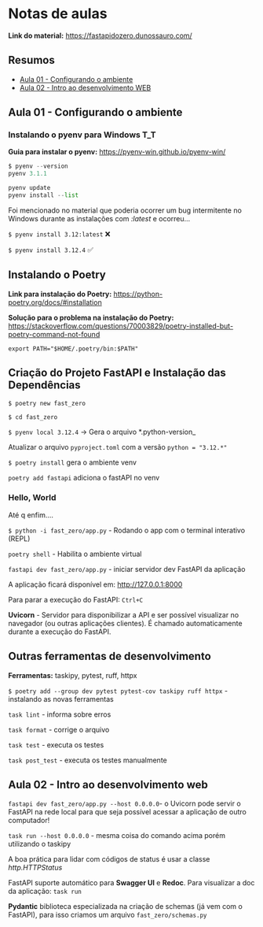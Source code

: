 # Notas de aulas

**Link do material:** <https://fastapidozero.dunossauro.com/>

## Resumos

- [Aula 01 - Configurando o ambiente](#aula-01---configurando-o-ambiente)
- [Aula 02 - Intro ao desenvolvimento WEB](#aula-02---intro-ao-desenvolvimento-web)

## Aula 01 - Configurando o ambiente

### Instalando o pyenv para Windows T_T

**Guia para instalar o pyenv:** <https://pyenv-win.github.io/pyenv-win/>

```python
$ pyenv --version
pyenv 3.1.1
```

```python
pyenv update
pyenv install --list
```

Foi mencionado no material que poderia ocorrer um bug intermitente no Windows durante as instalações com *:latest* e ocorreu...

`$ pyenv install 3.12:latest` ❌

`$ pyenv install 3.12.4` ✅

## Instalando o Poetry

**Link para instalação do Poetry:** <https://python-poetry.org/docs/#installation>

**Solução para o problema na instalação do Poetry:**
<https://stackoverflow.com/questions/70003829/poetry-installed-but-poetry-command-not-found>

`export PATH="$HOME/.poetry/bin:$PATH"`

## Criação do Projeto FastAPI e Instalação das Dependências

`$ poetry new fast_zero`

`$ cd fast_zero`

`$ pyenv local 3.12.4` -> Gera o arquivo *.python-version_

Atualizar o arquivo `pyproject.toml` com a versão `python = "3.12.*"`

`$ poetry install` gera o ambiente venv

`poetry add fastapi` adiciona o fastAPI no venv

### Hello, World

Até q enfim....

`$ python -i fast_zero/app.py` - Rodando o app com o terminal interativo (REPL)

`poetry shell` - Habilita o ambiente virtual

`fastapi dev fast_zero/app.py` - iniciar servidor dev FastAPI da aplicação

A aplicação ficará disponível em: <http://127.0.0.1:8000>

Para parar a execução do FastAPI: `Ctrl+C`

**Uvicorn** - Servidor para disponibilizar a API e ser possível visualizar no navegador (ou outras aplicações clientes). É chamado automaticamente durante a execução do FastAPI.

## Outras ferramentas de desenvolvimento

**Ferramentas:** taskipy, pytest, ruff, httpx

`$ poetry add --group dev pytest pytest-cov taskipy ruff httpx` - instalando as novas ferramentas

`task lint` - informa sobre erros

`task format` - corrige o arquivo

`task test` - executa os testes

`task post_test` - executa os testes manualmente

## Aula 02 - Intro ao desenvolvimento web

`fastapi dev fast_zero/app.py --host 0.0.0.0`- o Uvicorn pode servir o FastAPI na rede local para que seja possível acessar a aplicação de outro computador!

`task run --host 0.0.0.0` - mesma coisa do comando acima porém utilizando o taskipy

A boa prática para lidar com códigos de status é usar a classe *http.HTTPStatus*

FastAPI suporte automático para **Swagger UI** e **Redoc**. Para visualizar a doc da aplicação: `task run`

**Pydantic** biblioteca especializada na criação de schemas (já vem com o FastAPI), para isso criamos um arquivo `fast_zero/schemas.py`
